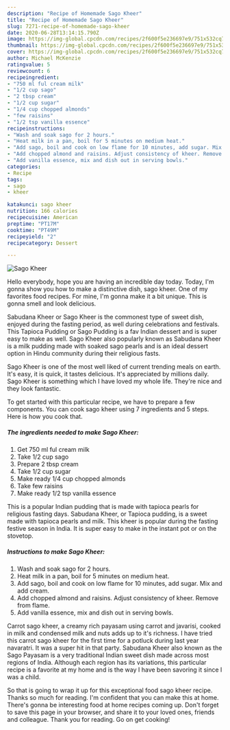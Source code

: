 ```yaml
---
description: "Recipe of Homemade Sago Kheer"
title: "Recipe of Homemade Sago Kheer"
slug: 7271-recipe-of-homemade-sago-kheer
date: 2020-06-28T13:14:15.790Z
image: https://img-global.cpcdn.com/recipes/2f600f5e236697e9/751x532cq70/sago-kheer-recipe-main-photo.jpg
thumbnail: https://img-global.cpcdn.com/recipes/2f600f5e236697e9/751x532cq70/sago-kheer-recipe-main-photo.jpg
cover: https://img-global.cpcdn.com/recipes/2f600f5e236697e9/751x532cq70/sago-kheer-recipe-main-photo.jpg
author: Michael McKenzie
ratingvalue: 5
reviewcount: 6
recipeingredient:
- "750 ml ful cream milk"
- "1/2 cup sago"
- "2 tbsp cream"
- "1/2 cup sugar"
- "1/4 cup chopped almonds"
- "few raisins"
- "1/2 tsp vanilla essence"
recipeinstructions:
- "Wash and soak sago for 2 hours."
- "Heat milk in a pan, boil for 5 minutes on medium heat."
- "Add sago, boil and cook on low flame for 10 minutes, add sugar. Mix and add cream."
- "Add chopped almond and raisins. Adjust consistency of kheer. Remove from flame."
- "Add vanilla essence, mix and dish out in serving bowls."
categories:
- Recipe
tags:
- sago
- kheer

katakunci: sago kheer 
nutrition: 166 calories
recipecuisine: American
preptime: "PT17M"
cooktime: "PT49M"
recipeyield: "2"
recipecategory: Dessert

---
```



![Sago Kheer](https://img-global.cpcdn.com/recipes/2f600f5e236697e9/751x532cq70/sago-kheer-recipe-main-photo.jpg)

Hello everybody, hope you are having an incredible day today. Today, I'm gonna show you how to make a distinctive dish, sago kheer. One of my favorites food recipes. For mine, I'm gonna make it a bit unique. This is gonna smell and look delicious.

Sabudana Kheer or Sago Kheer is the commonest type of sweet dish, enjoyed during the fasting period, as well during celebrations and festivals. This Tapioca Pudding or Sago Pudding is a fav Indian dessert and is super easy to make as well. Sago Kheer also popularly known as Sabudana Kheer is a milk pudding made with soaked sago pearls and is an ideal dessert option in Hindu community during their religious fasts.

Sago Kheer is one of the most well liked of current trending meals on earth. It's easy, it is quick, it tastes delicious. It's appreciated by millions daily. Sago Kheer is something which I have loved my whole life. They're nice and they look fantastic.


To get started with this particular recipe, we have to prepare a few components. You can cook sago kheer using 7 ingredients and 5 steps. Here is how you cook that.

<!--inarticleads1-->

##### The ingredients needed to make Sago Kheer:

1. Get 750 ml ful cream milk
1. Take 1/2 cup sago
1. Prepare 2 tbsp cream
1. Take 1/2 cup sugar
1. Make ready 1/4 cup chopped almonds
1. Take few raisins
1. Make ready 1/2 tsp vanilla essence


This is a popular Indian pudding that is made with tapioca pearls for religious fasting days. Sabudana Kheer, or Tapioca pudding, is a sweet made with tapioca pearls and milk. This kheer is popular during the fasting festive season in India. It is super easy to make in the instant pot or on the stovetop. 

<!--inarticleads2-->

##### Instructions to make Sago Kheer:

1. Wash and soak sago for 2 hours.
1. Heat milk in a pan, boil for 5 minutes on medium heat.
1. Add sago, boil and cook on low flame for 10 minutes, add sugar. Mix and add cream.
1. Add chopped almond and raisins. Adjust consistency of kheer. Remove from flame.
1. Add vanilla essence, mix and dish out in serving bowls.


Carrot sago kheer, a creamy rich payasam using carrot and javarisi, cooked in milk and condensed milk and nuts adds up to it&#39;s richness. I have tried this carrot sago kheer for the first time for a potluck during last year navaratri. It was a super hit in that party. Sabudana Kheer also known as the Sago Payasam is a very traditional Indian sweet dish made across most regions of India. Although each region has its variations, this particular recipe is a favorite at my home and is the way I have been savoring it since I was a child. 

So that is going to wrap it up for this exceptional food sago kheer recipe. Thanks so much for reading. I'm confident that you can make this at home. There's gonna be interesting food at home recipes coming up. Don't forget to save this page in your browser, and share it to your loved ones, friends and colleague. Thank you for reading. Go on get cooking!
